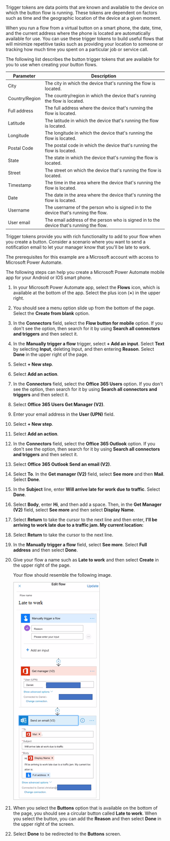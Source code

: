 Trigger tokens are data points that are known and available to the
device on which the button flow is running. These tokens are dependent
on factors such as time and the geographic location of the device at a
given moment.

When you run a flow from a virtual button on a smart phone, the date,
time, and the current address where the phone is located are
automatically available for use. You can use these trigger tokens to
build useful flows that will minimize repetitive tasks such as providing
your location to someone or tracking how much time you spent on a
particular job or service call.

The following list describes the button trigger tokens that are available for
you to use when creating your button flows.

| Parameter        | Description                                                                     |
|------------------|---------------------------------------------------------------------------------|
| City             | The city in which the device that's running the flow is located.                |
| Country/Region | The country/region in which the device that's running the flow is located.      |
| Full address     | The full address where the device that's running the flow is located.           |
| Latitude         | The latitude in which the device that's running the flow is located.            |
| Longitude        | The longitude in which the device that's running the flow is located.           |
| Postal Code      | The postal code in which the device that's running the flow is located.         |
| State            | The state in which the device that's running the flow is located.               |
| Street           | The street on which the device that's running the flow is located.              |
| Timestamp        | The time in the area where the device that's running the flow is located.       |
| Date             | The date in the area where the device that's running the flow is located.       |
| Username         | The username of the person who is signed in to the device that's running the flow.      |
| User email       | The email address of the person who is signed in to the device that's running the flow. |

Trigger tokens provide you with rich functionality to add to your flow
when you create a button. Consider a scenario where you want to
send a notification email to let your manager know that you'll be late to work.

The prerequisites for this example are a Microsoft account with access to Microsoft Power Automate.

The following steps can help you create a Microsoft Power Automate mobile app for
your Android or IOS smart phone.

1. In your Microsoft Power Automate app, select the **Flows** icon, which is available at the bottom of the app. Select the plus icon (**+**) in the upper right.

1. You should see a menu option slide up from the bottom of the page. Select the **Create from blank** option.

1. In the **Connectors** field, select the **Flow button for mobile** option. If you don't see the option, then search for it by using **Search all connectors and triggers** and then select it.

1. In the **Manually trigger a flow** trigger, select **+ Add an input**. Select **Text** by selecting **Input**, deleting Input, and then entering **Reason**. Select **Done** in the upper right of the page.

1. Select **+ New step**.

1. Select **Add an action**.

1. In the **Connectors** field, select the **Office 365 Users** option. If you don't see the option, then search for it by using **Search all connectors and triggers** and then select it.

1. Select **Office 365 Users Get Manager (V2)**.

1. Enter your email address in the **User (UPN)** field.

1. Select **+ New step**.

1. Select **Add an action**.

1. In the **Connectors** field, select the **Office 365 Outlook** option. If you don't see the option, then search for it by using **Search all connectors and triggers** and then select it.

1. Select **Office 365 Outlook Send an email (V2)**.

1. Select **To**. In the **Get manager (V2)** field, select **See more** and then **Mail**. Select **Done**.

1. In the **Subject** line, enter **Will arrive late for work due to traffic**. Select **Done**.

1. Select **Body**, enter **Hi**, and then add a space. Then, in the **Get Manager (V2)** field, select **See more** and then select **Display Name**.

1. Select **Return** to take the cursor to the next line and then enter, **I'll be arriving to work late due to a traffic jam. My current location:**

1. Select **Return** to take the cursor to the next line.

1. In the **Manually trigger a flow** field, select **See more**. Select **Full address** and then select **Done**.

1. Give your flow a name such as **Late to work** and then select **Create** in the upper right of the page.

   Your flow should resemble the following image.

   ![Screenshot of the first flow completed.](../media/first-flow-completed-view.png)

1. When you select the **Buttons** option that is available on the bottom of the page, you should see a circular button called **Late to work**. When you select the button, you can add the **Reason** and then select **Done** in the upper right of the screen.

1. Select **Done** to be redirected to the **Buttons** screen.
